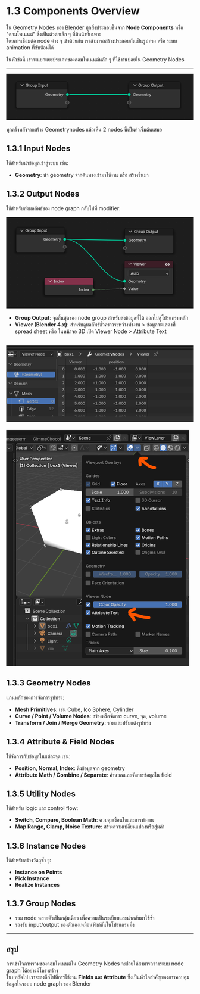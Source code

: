 # 1.3 Components Overview

ใน Geometry Nodes ของ Blender ทุกสิ่งประกอบขึ้นจาก **Node Components** หรือ "คอมโพเนนต์" ซึ่งเป็นตัวต่อเล็ก ๆ ที่มีหน้าที่เฉพาะ  
โดยการเชื่อมต่อ node ต่าง ๆ เข้าด้วยกัน เราสามารถสร้างประกอบกันเป็นรูปทรง หรือ ระบบ animation ที่ซับซ้อนได้

ในหัวข้อนี้ เราจะแยกแยะประเภทของคอมโพเนนต์หลัก ๆ ที่ใช้งานบ่อยใน Geometry Nodes

---

![input nodes](../images/input/112601.png)


ทุกครั้งหลังจากสร้าง Geometrynodes แล้วเห็น 2 nodes นี้เป็นค่าเริ่มต้นเสมอ

## 1.3.1 Input Nodes

ใช้สำหรับนำข้อมูลเข้าสู่ระบบ เช่น:

   - **Geometry**: นำ geometry จากต้นทางเข้ามาใช้งาน หรือ สร้างขึ้นมา
   <!-- - **Value / Vector / Boolean / Color**: ป้อนค่าคงที่ต่าง ๆ -->
   <!-- - **Object Info / Collection Info**: ดึงข้อมูลจากวัตถุอื่นใน scene -->

## 1.3.2 Output Nodes

ใช้สำหรับส่งผลลัพธ์ของ node graph กลับไปที่ modifier:

![input nodes](../images/input/114217.png)

   - **Group Output**: จุดสิ้นสุดของ node group สำหรับส่งข้อมูลที่ได้ ออกไปสู่โปรแกรมหลัก
   - **Viewer (Blender 4.x)**: สำหรับดูผลลัพธ์ชั่วคราวระหว่างทำงาน > ข้อมูลจะแสดงที่ spread sheet หรือ ในหน้าจอ 3D เปิด Viewer Node > Attribute Text

![spreadsheet](../images/input/113859.png)
---
![viewer](../images/input/113759.png)


## 1.3.3 Geometry Nodes

แกนหลักของการจัดการรูปทรง: 

   - **Mesh Primitives**: เช่น Cube, Ico Sphere, Cylinder
   - **Curve / Point / Volume Nodes**: สร้างหรือจัดการ curve, จุด, volume
   - **Transform / Join / Merge Geometry**: รวมและปรับแต่งรูปทรง

## 1.3.4 Attribute & Field Nodes

ใช้จัดการกับข้อมูลในแต่ละจุด เช่น:

   - **Position, Normal, Index**: ดึงข้อมูลจาก geometry
   - **Attribute Math / Combine / Separate**: คำนวณและจัดการข้อมูลใน field

## 1.3.5 Utility Nodes

ใช้สำหรับ logic และ control flow:

   - **Switch, Compare, Boolean Math**: ควบคุมเงื่อนไขและการทำงาน
   - **Map Range, Clamp, Noise Texture**: สร้างความเปลี่ยนแปลงหรือสุ่มค่า

## 1.3.6 Instance Nodes

ใช้สำหรับสร้างวัตถุซ้ำ ๆ:

   - **Instance on Points**
   - **Pick Instance**
   - **Realize Instances**

## 1.3.7 Group Nodes

- รวม node หลายตัวเป็นกลุ่มเดียว เพื่อความเป็นระเบียบและนำกลับมาใช้ซ้ำ
- รองรับ input/output ของตัวเองเหมือนฟังก์ชันในโปรแกรมมิ่ง

---

## สรุป

การเข้าใจภาพรวมของคอมโพเนนต์ใน Geometry Nodes จะช่วยให้สามารถวางระบบ node graph ได้อย่างมีโครงสร้าง  
ในบทถัดไป เราจะลงลึกไปที่การใช้งาน **Fields และ Attribute** ซึ่งเป็นหัวใจสำคัญของการควบคุมข้อมูลในระบบ node graph ของ Blender
